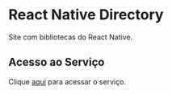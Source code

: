 # React Native Directory

Site com bibliotecas do React Native.

## Acesso ao Serviço

Clique [aqui](https://reactnative.directory) para acessar o serviço.